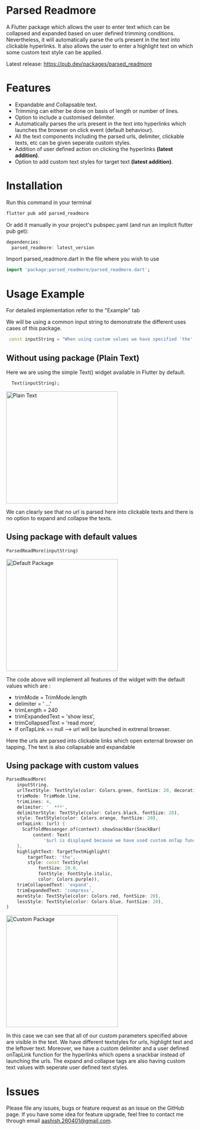 <!-- 
This README describes the package. If you publish this package to pub.dev,
this README's contents appear on the landing page for your package.

For information about how to write a good package README, see the guide for
[writing package pages](https://dart.dev/guides/libraries/writing-package-pages). 

For general information about developing packages, see the Dart guide for
[creating packages](https://dart.dev/guides/libraries/create-library-packages)
and the Flutter guide for
[developing packages and plugins](https://flutter.dev/developing-packages). 
-->
# **Parsed Readmore**

A Flutter package which allows the user to enter text which can be collapsed and expanded based on user defined trimming conditions. Nevertheless, it will automatically parse the urls present in the text into clickable hyperlinks. It also allows the user to enter a highlight text on which some custom text style can be applied.

Latest release: https://pub.dev/packages/parsed_readmore

# Features

* Expandable and Collapsable text.
* Trimming can either be done on basis of length or number of lines.
* Option to include a customised delimiter.
* Automatically parses the urls present in the text into hyperlinks which launches the browser on click event (default behaviour).
* All the text components including the parsed urls, delimiter, clickable texts, etc can be given seperate custom styles.
* Addition of user defined action on clicking the hyperlinks **(latest addition)**.
* Option to add custom text styles for target text **(latest addition)**.

# Installation

Run this command in your terminal
```dart
flutter pub add parsed_readmore
```
Or add it manually in your project's pubspec.yaml (and run an implicit flutter pub get):
```dart
dependencies:
  parsed_readmore: latest_version
```

Import parsed_readmore.dart in the file where you wish to use
```dart
import 'package:parsed_readmore/parsed_readmore.dart';
```

# Usage Example
 For detailed implementation refer to the "Example" tab

 We will be using a common input string to demonstrate the different uses cases of this package.
 ```dart
  const inputString = "When using custom values we have specified 'the' to be our target text for highlighting  with purple italic font.\n We know that the website https://google.com is a very useful website. (rti..notNow should not be parsed) But Instagram.com is more fun to use. We should not forget the contribution of wikipedia.com played in the growth of web. If you like this package do consider liking it so that it could be useful to more developers like you. Thank you for your time";
 ```


## Without using package (Plain Text)

Here we are using the simple Text() widget available in Flutter by default.
```dart
  Text(inputString);
```
<img src="https://firebasestorage.googleapis.com/v0/b/tictactoe-b60c3.appspot.com/o/without.gif?alt=media&token=fa9831a9-c4e4-4e72-9271-cae4e0c24444&_gl=1*1adugm3*_ga*MTI2ODIxNDA3MS4xNjk2MzU4MDY5*_ga_CW55HF8NVT*MTY5Nzk2Nzg3NS4zNC4xLjE2OTc5Njg2NzUuNjAuMC4w" alt="Plain Text" width="300" height="auto">

We can clearly see that no url is parsed here into clickable texts and there is no option to expand and collapse the texts.


## Using package with default values

```dart
ParsedReadMore(inputString)
```
<img src="https://firebasestorage.googleapis.com/v0/b/tictactoe-b60c3.appspot.com/o/default.gif?alt=media&token=0571009a-b1e0-44ff-b436-8b44c1256eec&_gl=1*pbw5w9*_ga*MTI2ODIxNDA3MS4xNjk2MzU4MDY5*_ga_CW55HF8NVT*MTY5Nzk2Nzg3NS4zNC4xLjE2OTc5Njg2NTIuMjEuMC4w" alt="Default Package" width="300" height="auto">

The code above will implement all features of the widget with the default values which are :
* trimMode = TrimMode.length
* delimiter = ' ...'
* trimLength = 240
* trimExpandedText = 'show less',
* trimCollapsedText = 'read more',
* if onTapLink == null --> url will be launched in extrenal browser.

Here the urls are parsed into clickable links which open external browser on tapping. The text is also collapsable and expandable


## Using package with custom values

  
```dart
ParsedReadMore(
    inputString,
    urlTextStyle: TextStyle(color: Colors.green, fontSize: 20, decoration: TextDecoration.underline),
    trimMode: TrimMode.line,
    trimLines: 4,
    delimiter: '  ***',
    delimiterStyle: TextStyle(color: Colors.black, fontSize: 20),
    style: TextStyle(color: Colors.orange, fontSize: 20),
    onTapLink: (url) {
      ScaffoldMessenger.of(context).showSnackBar(SnackBar(
          content: Text(
              '$url is displayed because we have used custom onTap function for hyperlinks')));
    },
    highlightText: TargetTextHighlight(
        targetText: 'the',
        style: const TextStyle(
            fontSize: 20.0,
            fontStyle: FontStyle.italic,
            color: Colors.purple)),
    trimCollapsedText: 'expand',
    trimExpandedText: 'compress',
    moreStyle: TextStyle(color: Colors.red, fontSize: 20),
    lessStyle: TextStyle(color: Colors.blue, fontSize: 20),
)
```
<img src="https://firebasestorage.googleapis.com/v0/b/tictactoe-b60c3.appspot.com/o/custom.gif?alt=media&token=e32867c5-596b-4b0a-abf5-4c1c26f49fe9&_gl=1*nc4juk*_ga*MTI2ODIxNDA3MS4xNjk2MzU4MDY5*_ga_CW55HF8NVT*MTY5Nzk2Nzg3NS4zNC4xLjE2OTc5Njg2MTMuNjAuMC4w" alt="Custom Package" width="300" height="auto">

In this case we can see that all of our custom parameters specified above are visible in the text. We have different textstyles for urls, highlight text and the leftover text. Moreover, we have a custom delimiter and a user defined onTapLink function for the hyperlinks which opens a snackbar instead of launching the urls. The expand and collapse tags are also having custom text values with seperate user defined text styles.

# Issues

Please file any issues, bugs or feature request as an issue on the GitHub page. If you have some idea for feature upgrade, feel free to contact me through email [aashish.260401@gmail.com](mailto:aashish.260401@gmail.com).

